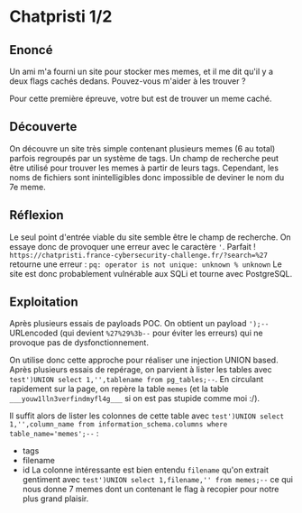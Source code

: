 # Chatpristi 1/2
## Enoncé
Un ami m'a fourni un site pour stocker mes memes, et il me dit qu'il y a deux flags cachés dedans. Pouvez-vous m'aider à les trouver ?

Pour cette première épreuve, votre but est de trouver un meme caché.
## Découverte
On découvre un site très simple contenant plusieurs memes (6 au total) parfois regroupés par un système de tags. Un champ de recherche peut être utilisé pour trouver les memes à partir de leurs tags. Cependant, les noms de fichiers sont inintelligibles donc impossible de deviner le nom du 7e meme.

## Réflexion
Le seul point d'entrée viable du site semble être le champ de recherche. On essaye donc de provoquer une erreur avec le caractère `'`. Parfait ! `https://chatpristi.france-cybersecurity-challenge.fr/?search=%27` retourne une erreur :
`pq: operator is not unique: unknown % unknown`
Le site est donc probablement vulnérable aux SQLi et tourne avec PostgreSQL.

## Exploitation
Après plusieurs essais de payloads POC. On obtient un payload `');--` URLencoded (qui devient `%27%29%3b--` pour éviter les erreurs) qui ne provoque pas de dysfonctionnement.

On utilise donc cette approche pour réaliser une injection UNION based. Après plusieurs essais de repérage, on parvient à lister les tables avec `test')UNION select 1,'',tablename from pg_tables;--`. En circulant rapidement sur la page, on repère la table `memes` (et la table `___youw1lln3verfindmyfl4g___` si on est pas stupide comme moi :/).

Il suffit alors de lister les colonnes de cette table avec `test')UNION select 1,'',column_name from information_schema.columns where table_name='memes';--` :
- tags
- filename
- id
La colonne intéressante est bien entendu `filename` qu'on extrait gentiment avec `test')UNION select 1,filename,'' from memes;--` ce qui nous donne 7 memes dont un contenant le flag à recopier pour notre plus grand plaisir.
